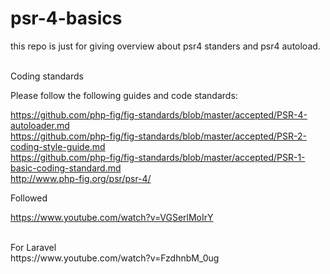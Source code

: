 # psr-4-basics
this repo is just for giving overview about psr4 standers and psr4 autoload.

<br>
Coding standards

Please follow the following guides and code standards:

https://github.com/php-fig/fig-standards/blob/master/accepted/PSR-4-autoloader.md <br>
https://github.com/php-fig/fig-standards/blob/master/accepted/PSR-2-coding-style-guide.md <br>
https://github.com/php-fig/fig-standards/blob/master/accepted/PSR-1-basic-coding-standard.md <br>
http://www.php-fig.org/psr/psr-4/ <br>
 

Followed <br>

https://www.youtube.com/watch?v=VGSerlMoIrY


<br>
For Laravel <br>
https://www.youtube.com/watch?v=FzdhnbM_0ug
